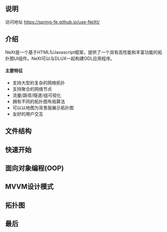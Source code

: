 ## 说明


访问地址 https://spring-fe.github.io/use-NeXt/

## 介绍
NeXt是一个基于HTML5/Javascript框架，提供了一个具有高性能和丰富功能的拓扑图UI组件。NeXt可以与DLUX一起构建ODL应用程序。
#### 主要特征
- 支持大型的复杂的网络拓扑
- 支持聚合的网络节点
- 流量/路径/隧道/组可视化
- 拥有不同的拓扑图布局算法
- 可以以地图为背景层展示拓扑图
- 友好的用户交互
## 文件结构
## 快速开始
## 面向对象编程(OOP) 
## MVVM设计模式
## 拓扑图
## 最后
